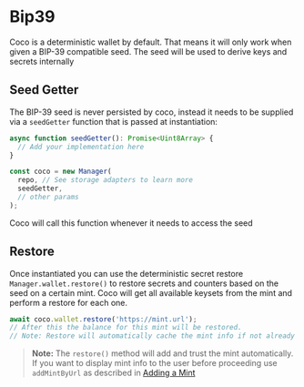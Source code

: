 # Bip39

Coco is a deterministic wallet by default. That means it will only work when given a BIP-39 compatible seed. The seed will be used to derive keys and secrets internally

## Seed Getter

The BIP-39 seed is never persisted by coco, instead it needs to be supplied via a `seedGetter` function that is passed at instantiation:

```ts
async function seedGetter(): Promise<Uint8Array> {
  // Add your implementation here
}

const coco = new Manager(
  repo, // See storage adapters to learn more
  seedGetter,
  // other params
);
```

Coco will call this function whenever it needs to access the seed

## Restore

Once instantiated you can use the deterministic secret restore `Manager.wallet.restore()` to restore secrets and counters based on the seed on a certain mint. Coco will get all available keysets from the mint and perform a restore for each one.

```ts
await coco.wallet.restore('https://mint.url');
// After this the balance for this mint will be restored.
// Note: Restore will automatically cache the mint info if not already present
```

> **Note:** The `restore()` method will add and trust the mint automatically. If you want to display mint info to the user before proceeding use `addMintByUrl` as described in [Adding a Mint](../starting/adding-mints.md)
